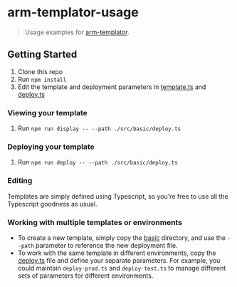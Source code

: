 # arm-templator-usage

> Usage examples for [arm-templator][main-repo].

## Getting Started
1. Clone this repo
2. Run `npm install`
3. Edit the template and deployment parameters in [template.ts](./src/basic/template.ts) and [deploy.ts](./src/basic/deploy.ts)

### Viewing your template
1. Run `npm run display -- --path ./src/basic/deploy.ts`

### Deploying your template
1. Run `npm run deploy -- --path ./src/basic/deploy.ts`

### Editing
Templates are simply defined using Typescript, so you're free to use all the Typescript goodness as usual.

### Working with multiple templates or environments
* To create a new template, simply copy the [basic](./src/basic) directory, and use the `--path` parameter to reference the new deployment file.
* To work with the same template in different environments, copy the [deploy.ts](./src/basic/deploy.ts) file and define your separate parameters. For example, you could maintain `deploy-prod.ts` and `deploy-test.ts` to manage different sets of parameters for different environments.

[main-repo]: https://github.com/anthony-c-martin/arm-templator